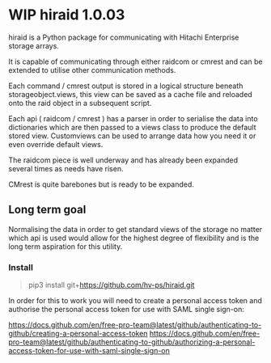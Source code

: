 # WIP hiraid 1.0.03
hiraid is a Python package for communicating with Hitachi Enterprise storage arrays.

It is capable of communicating through either raidcom or cmrest and can be extended to utilise other communication methods.

Each command / cmrest output is stored in a logical structure beneath storageobject.views, this view can be saved as a cache file and reloaded onto the raid object in a subsequent script.

Each api ( raidcom / cmrest ) has a parser in order to serialise the data into dictionaries which are then passed to a views class to produce the default stored view. Customviews can be used to arrange data how you need it or even override default views.

The raidcom piece is well underway and has already been expanded several times as needs have risen.

CMrest is quite barebones but is ready to be expanded.

## Long term goal

Normalising the data in order to get standard views of the storage no matter which api is used would allow for the highest degree of flexibility and is the long term aspiration for this utility.



### Install
> pip3 install git+https://github.com/hv-ps/hiraid.git

In order for this to work you will need to create a personal access token and authorise the personal access token for use with SAML single sign-on: 

https://docs.github.com/en/free-pro-team@latest/github/authenticating-to-github/creating-a-personal-access-token 
https://docs.github.com/en/free-pro-team@latest/github/authenticating-to-github/authorizing-a-personal-access-token-for-use-with-saml-single-sign-on


